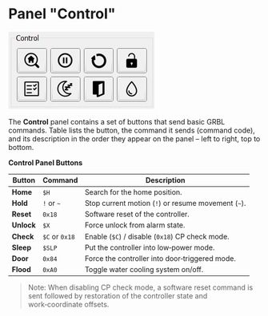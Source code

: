 # Panel "Control"

![Panel Control](../../img/control.png)

The **Control** panel contains a set of buttons that send basic GRBL commands.
Table lists the button, the command it sends (command code), and its description in the order they appear on the panel – left to right, top to bottom.

**Control Panel Buttons**

| Button | Command | Description |
|--------|---------|-------------|
| **Home** | `$H` | Search for the home position. |
| **Hold** | `!` or `~` | Stop current motion (`!`) or resume movement (`~`). |
| **Reset** | `0x18` | Software reset of the controller. |
| **Unlock** | `$X` | Force unlock from alarm state. |
| **Check** | `$C` or `0x18` | Enable (`$C`) / disable (`0x18`) CP check mode. |
| **Sleep** | `$SLP` | Put the controller into low‑power mode. |
| **Door** | `0x84` | Force the controller into door‑triggered mode. |
| **Flood** | `0xA0` | Toggle water cooling system on/off. |

> Note: When disabling CP check mode, a software reset command is sent followed by restoration of the controller state and work‑coordinate offsets.